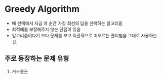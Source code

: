 # Greedy Algorithm

  - 매 선택에서 지금 이 순간 가장 최선의 답을 선택하는 알고리즘
  - 최적해를 보장해주지 않는 단점이 있음
  - 알고리즘이다기 보다 문제를 보고 직관적으로 떠오르는 풀이법을 그대로 사용하는 것.

## 주로 등장하는 문제 유형
  1. 거스름돈
